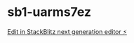 # sb1-uarms7ez

[Edit in StackBlitz next generation editor ⚡️](https://stackblitz.com/~/github.com/Ganesh1212c/sb1-uarms7ez)